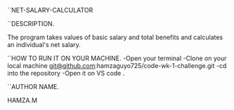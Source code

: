 ``NET-SALARY-CALCULATOR

``DESCRIPTION.

The program takes values of basic salary and total benefits and calculates an individual's net salary.


``HOW TO RUN IT ON YOUR MACHINE.
    -Open your terminal
    -Clone on your local machine
    git@github.com:hamzaguyo725/code-wk-1-challenge.git
    -cd into the repository
    -Open it on VS code .


``AUTHOR NAME.
  
   HAMZA.M
